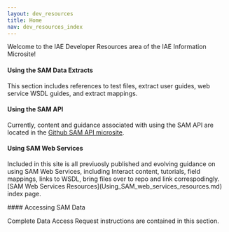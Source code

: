 ```yaml
---
layout: dev_resources
title: Home
nav: dev_resources_index
---
```

Welcome to the IAE Developer Resources area of the IAE Information Microsite!

#### Using the SAM Data Extracts
<p>This section includes references to test files, extract user guides, web service WSDL guides, and extract mappings. </p>

#### Using the SAM API
Currently, content and guidance associated with using the SAM API are located in the [Github SAM API microsite](http://gsa.github.io/sam_api/sam).


#### Using SAM Web Services
<p>Included in this site is all previuosly published and evolving guidance on using SAM Web Services, including Interact content, tutorials, field mappings, links to WSDL, bring files over to repo and link correspodingly. 
[SAM Web Services Resources](Using_SAM_web_services_resources.md) index page.
</p>
#### Accessing SAM Data
<p>Complete Data Access Request instructions are contained in this section.
</p>



